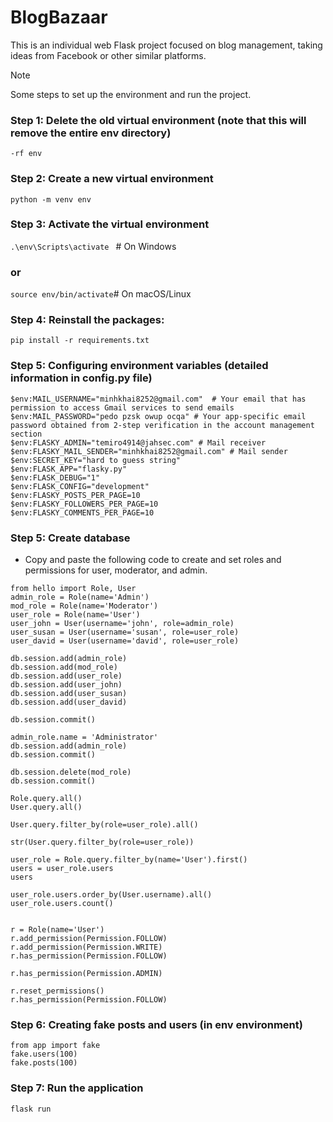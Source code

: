 # BlogBazaar
This is an individual web Flask project focused on blog management, taking ideas from Facebook or other similar platforms.

> [!NOTE]
> Some steps to set up the environment and run the project.
### Step 1: Delete the old virtual environment (note that this will remove the entire env directory) <br>
` -rf env `
### Step 2: Create a new virtual environment
` python -m venv env `
### Step 3: Activate the virtual environment
`.\env\Scripts\activate `  # On Windows 
### or <br>
` source env/bin/activate `# On macOS/Linux
### Step 4:  Reinstall the packages: <br>
`pip install -r requirements.txt `
### Step 5: Configuring environment variables (detailed information in config.py file)
```
$env:MAIL_USERNAME="minhkhai8252@gmail.com"  # Your email that has permission to access Gmail services to send emails
$env:MAIL_PASSWORD="pedo pzsk owup ocqa" # Your app-specific email password obtained from 2-step verification in the account management section
$env:FLASKY_ADMIN="temiro4914@jahsec.com" # Mail receiver
$env:FLASKY_MAIL_SENDER="minhkhai8252@gmail.com" # Mail sender
$env:SECRET_KEY="hard to guess string"
$env:FLASK_APP="flasky.py"
$env:FLASK_DEBUG="1"
$env:FLASK_CONFIG="development"
$env:FLASKY_POSTS_PER_PAGE=10
$env:FLASKY_FOLLOWERS_PER_PAGE=10
$env:FLASKY_COMMENTS_PER_PAGE=10
```

### Step 5: Create database
- Copy and paste the following code to create and set roles and permissions for user, moderator, and admin.
``` 
from hello import Role, User
admin_role = Role(name='Admin')
mod_role = Role(name='Moderator')
user_role = Role(name='User')
user_john = User(username='john', role=admin_role)
user_susan = User(username='susan', role=user_role)
user_david = User(username='david', role=user_role)

db.session.add(admin_role)
db.session.add(mod_role)
db.session.add(user_role)
db.session.add(user_john)
db.session.add(user_susan)
db.session.add(user_david)

db.session.commit()

admin_role.name = 'Administrator'
db.session.add(admin_role)
db.session.commit()

db.session.delete(mod_role)
db.session.commit()

Role.query.all()
User.query.all()

User.query.filter_by(role=user_role).all()

str(User.query.filter_by(role=user_role))

user_role = Role.query.filter_by(name='User').first()
users = user_role.users
users

user_role.users.order_by(User.username).all()
user_role.users.count()


r = Role(name='User')
r.add_permission(Permission.FOLLOW)
r.add_permission(Permission.WRITE)
r.has_permission(Permission.FOLLOW)

r.has_permission(Permission.ADMIN)

r.reset_permissions()
r.has_permission(Permission.FOLLOW)
```
### Step 6: Creating fake posts and users (in env environment)
``` flask shell
from app import fake
fake.users(100)
fake.posts(100) 
```
### Step 7: Run the application
`flask run`
